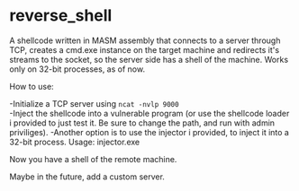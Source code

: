# reverse_shell
A shellcode written in MASM assembly that connects to a server through TCP, creates a cmd.exe instance on the target machine and redirects it's streams to the socket, so the server side has a shell of the machine.
Works only on 32-bit processes, as of now.

How to use:

-Initialize a TCP server using `ncat -nvlp 9000`\
-Inject the shellcode into a vulnerable program (or use the shellcode loader i provided to just test it. Be sure to change the path, and run with admin priviliges).
-Another option is to use the injector i provided, to inject it into a 32-bit process. Usage: injector.exe <process name>

Now you have a shell of the remote machine.

Maybe in the future, add a custom server.
